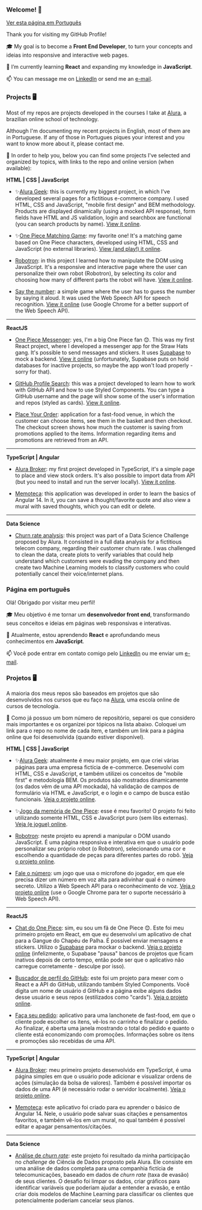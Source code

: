 ### Welcome! 👋

[Ver esta página em Português](#página-em-português)

Thank you for visiting my GitHub Profile! 

🎓 My goal is to become a **Front End Developer**, to turn your concepts and ideias into responsive and interactive web pages. 

🌱 I’m currently learning **React** and expanding my knowledge in **JavaScript**. 

📫 You can message me on [LinkedIn](https://www.linkedin.com/in/zingarelli/) or send me an [e-mail](mailto:zingarelli.m@gmail.com). 

### Projects 🖥️
Most of my repos are projects developed in the courses I take at [Alura](https://www.alura.com.br), a brazilian online school of technology. 

Although I'm documenting my recent projects in English, most of them are in Portuguese. If any of those in Portugues piques your interest and you want to know more about it, please contact me.

🔖 In order to help you, below you can find some projects I've selected and organized by topics, with links to the repo and online version (when available):

**HTML | CSS | JavaScript**

- ✨[Alura Geek](https://github.com/zingarelli/alurageek): this is currently my biggest project, in which I've developed several pages for a fictitious e-commerce company. I used HTML, CSS and JavaScript, "mobile first design" and BEM methodology. Products are displayed dinamically (using a mocked API response), form fields have HTML and JS validation, login and searchbox are functional (you can search products by name).  [View it online](https://zingarelli.github.io/alurageek/). 

- ✨[One Piece Matching Game](https://github.com/zingarelli/desafios-bootcamp-TQI-DIO/tree/main/JavaScript): my favorite one! It's a matching game based on One Piece characters, developed using HTML, CSS and JavaScript (no external libraries). [View (and play!) it online](https://bootcamp-tqi-dio-javascript.vercel.app).

- [Robotron](https://github.com/zingarelli/robotron-2000): in this project I learned how to manipulate the DOM using JavaScript. It's a responsive and interactive page where the user can personalize their own robot (Robotron), by selecting its color and choosing how many of different parts the robot will have. [View it online](https://robotron2000-js-dom.vercel.app).

- [Say the number](https://github.com/zingarelli/say-the-secret-number): a simple game where the user has to guess the number by saying it aloud. It was used the Web Speech API for speech recognition. [View it online](https://zingarelli.github.io/say-the-secret-number/) (use Google Chrome for a better support of the Web Speech API).

---

**ReactJS**

- [One Piece Messenger](https://github.com/zingarelli/AluraCord-Online_Transponder_Snail): yes, I'm a big One Piece fan 😊. This was my first React project, where I developed a messenger app for the Straw Hats gang. It's possible to send messages and stickers. It uses [Supabase](https://supabase.com) to mock a backend. [View it online](https://aluracord-online-transponder-snail.vercel.app) (unfortunately, Supabase puts on hold databases for inactive projects, so maybe the app won't load properly - sorry for that). 

- [GitHub Profile Search](https://github.com/zingarelli/desafios-bootcamp-TQI-DIO/tree/main/react-js): this was a project developed to learn how to work with GitHub API and how to use Styled Components. You can type a GitHub username and the page will show some of the user's information and repos (styled as cards). [View it online](https://desafios-bootcamp-tqi-dio-ivory.vercel.app).

- [Place Your Order](https://github.com/zingarelli/place-your-order): application for a fast-food venue, in which the customer can choose items, see them in the basket and then checkout. The checkout screen shows how much the customer is saving from promotions applied to the items. Information regarding items and promotions are retrieved from an API.

---

**TypeScript | Angular**

- [Alura Broker](https://github.com/zingarelli/alura-broker): my first project developed in TypeScript, it's a simple page to place and view stock orders. It's also possible to import data from API (but you need to install and run the server locally). [View it online](https://zingarelli.github.io/alura-broker/app/dist/index.html).

- [Memoteca](https://github.com/zingarelli/memoteca): this application was developed in order to learn the basics of Angular 14. In it, you can save a thought/favorite quote and also view a mural with saved thoughts, which you can edit or delete.

---

**Data Science**

- [Churn rate analysis](https://github.com/zingarelli/Alura_Voz-Data_Science_Challenge): this project was part of a Data Science Challenge proposed by Alura. It consisted in a full data analysis for a fictitious telecom company, regarding their customer churn rate. I was challenged to clean the data, create plots to verify variables that could help understand which customers were evading the company and then create two Machine Learning models to classify customers who could potentially cancel their voice/internet plans.

### Página em português
Olá! Obrigado por visitar meu perfil! 

🎓 Meu objetivo é me tornar um **desenvolvedor front end**, transformando seus conceitos e ideias em páginas web responsivas e interativas. 

🌱 Atualmente, estou aprendendo **React** e aprofundando meus conhecimentos em **JavaScript**.

📫 Você pode entrar em contato comigo pelo  [LinkedIn](https://www.linkedin.com/in/zingarelli/) ou me enviar um [e-mail](mailto:zingarelli.m@gmail.com). 

### Projetos 🖥️

A maioria dos meus repos são baseados em projetos que são desenvolvidos nos cursos que eu faço na [Alura](https://www.alura.com.br), uma escola online de cursos de tecnologia.

🔖 Como já possuo um bom número de repositório, separei os que considero mais importantes e os organizei por tópicos na lista abaixo. Coloquei um link para o repo no nome de cada item, e também um link para a página online que foi desenvolvida (quando estiver disponível).

**HTML | CSS | JavaScript**

- ✨[Alura Geek](https://github.com/zingarelli/alurageek): atualmente é meu maior projeto, em que criei várias páginas para uma empresa fictícia de e-commerce. Desenvolvi com HTML, CSS e JavaScript, e também utilizei os conceitos de "mobile first" e metodologia BEM. Os produtos são mostrados dinamicamente (os dados vêm de uma API mockada), há validação de campos de formulário via HTML e JavaScript, e o login e o campo de busca estão funcionais.  [Veja o projeto online](https://zingarelli.github.io/alurageek/). 

- ✨[Jogo da memória de One Piece](https://github.com/zingarelli/desafios-bootcamp-TQI-DIO/tree/main/JavaScript): esse é meu favorito! O projeto foi feito utilizando somente HTML, CSS e JavaScript puro (sem libs externas). [Veja (e jogue) online](https://bootcamp-tqi-dio-javascript.vercel.app).

- [Robotron](https://github.com/zingarelli/robotron-2000): neste projeto eu aprendi a manipular o DOM usando JavaScript. É uma página responsiva e interativa em que o usuário pode personalizar seu próprio robot (o Robotron), selecionando uma cor e escolhendo a quantidade de peças para diferentes partes do robô. [Veja o projeto online](https://robotron2000-js-dom.vercel.app).

- [Fale o número](https://github.com/zingarelli/say-the-secret-number): um jogo que usa o microfone do jogador, em que ele precisa dizer um número em voz alta para adivinhar qual é o número secreto. Utilizo a Web Speech API para o reconhecimento de voz. [Veja o projeto online](https://zingarelli.github.io/say-the-secret-number/) (use o Google Chrome para ter o suporte necessário à Web Speech API).

---

**ReactJS**

- [Chat do One Piece](https://github.com/zingarelli/AluraCord-Online_Transponder_Snail): sim, eu sou um fã de One Piece 😊. Este foi meu primeiro projeto em React, em que eu desenvolvi um aplicativo de chat para a Gangue do Chapéu de Palha. É possível enviar mensagens e stickers. Utilizo o [Supabase](https://supabase.com) para mockar o backend. [Veja o projeto online](https://aluracord-online-transponder-snail.vercel.app) (infelizmente, o Supabase "pausa" bancos de projetos que ficam inativos depois de certo tempo, então pode ser que o aplicativo não carregue corretamente - desculpe por isso). 

- [Buscador de perfil do GitHub](https://github.com/zingarelli/desafios-bootcamp-TQI-DIO/tree/main/react-js): este foi um projeto para mexer com o React e a API do GitHub, utilizando também Styled Components. Você digita um nome de usuário d GitHub e a página exibe alguns dados desse usuário e seus repos (estilizados como "cards"). [Veja o projeto online](https://desafios-bootcamp-tqi-dio-ivory.vercel.app).

- [Faça seu pedido](https://github.com/zingarelli/place-your-order): aplicativo para uma lanchonete de fast-food, em que o cliente pode escolher os itens, vê-los no carrinho e finalizar o pedido. Ao finalizar, é aberta uma janela mostrando o total do pedido e quanto o cliente está economizando com promoções. Informações sobre os itens e promoções são recebidas de uma API.

---

**TypeScript | Angular**

- [Alura Broker](https://github.com/zingarelli/alura-broker): meu primeiro projeto desenvolvido em TypeScript, é uma página simples em que o usuário pode adicionar e visualizar ordens de ações (simulação da bolsa de valores). Também é possível importar os dados de uma API (é necessário rodar o servidor localmente). [Veja o projeto online](https://zingarelli.github.io/alura-broker/app/dist/index.html).

- [Memoteca](https://github.com/zingarelli/memoteca): este aplicativo foi criado para eu aprender o básico de Angular 14. Nele, o usuário pode salvar suas citações e pensamentos favoritos, e também vê-los em um mural, no qual também é possível editar e apagar pensamentos/citações.

---

**Data Science**

- [Análise de *churn rate*](https://github.com/zingarelli/Alura_Voz-Data_Science_Challenge): este projeto foi resultado da minha participação no *challenge* de Ciência de Dados proposto pela Alura. Ele consiste em uma análise de dados completa para uma companhia fictícia de telecomunicações, baseado em dados de *churn rate* (taxa de evasão) de seus clientes. O desafio foi limpar os dados, criar gráficos para identificar variáveis que poderiam ajudar a entender a evasão, e então criar dois modelos de Machine Learning para classificar os clientes que potencialmente poderiam cancelar seus planos.